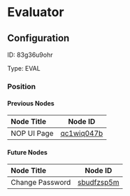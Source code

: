 # Evaluator
## Configuration
ID:  83g36u9ohr

Type: EVAL 








### Position

#### Previous Nodes
| Node Title | Node ID |
| :------------- | ------------ |
| NOP UI Page | [qc1wiq047b](./qc1wiq047b.md) | 
 
 #### Future Nodes
| Node Title | Node ID |
| :------------- | ------------ |
| Change Password |[sbudfzsp5m](./sbudfzsp5m.md) | 